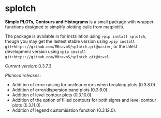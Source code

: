 # splotch
**Simple PLOTs, Contours and Histograms** is a small package with wrapper functions designed to simplify plotting calls from matplotlib.

The package is available in for installation using `>pip install splotch`, though you may get the lastest stable version using `>pip install git+https://github.com/MBravoS/splotch.git@master`, or the latest development version using `>pip install git+https://github.com/MBravoS/splotch.git@devel`.


*Current version*: 0.3.7.3

*Planned releases*:
* Addition of error raising for unclear errors when breaking plots (0.3.8.0).
* Addition of error/dispersion band plots (0.3.9.0).
* Addition of level contour plots (0.3.10.0).
* Addition of the option of filled contours for both sigma and level contour plots (0.3.11.0).
* Addition of legend customisation function (0.3.12.0).
